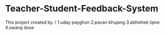 # Teacher-Student-Feedback-System

This project created by..!
1.uday payghon
2.pavan bhujang
3.abhishek lipne
4.swaraj dose
